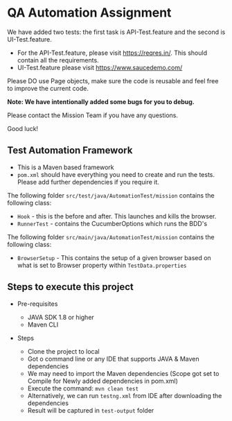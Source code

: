 # QA Automation Assignment

We have added two tests: the first task is API-Test.feature and the second is UI-Test.feature.
- For the API-Test.feature, please visit https://reqres.in/. This should contain all the requirements.
- UI-Test.feature please visit https://www.saucedemo.com/


Please DO use Page objects, make sure the code is reusable and feel free to improve the current code.

**Note: We have intentionally added some bugs for you to debug.** 

Please contact the Mission Team if you have any questions.


Good luck!

## Test Automation Framework

- This is a Maven based framework
- `pom.xml` should have everything you need to create and run the tests. Please add further dependencies if you require it.

The following folder `src/test/java/AutomationTest/mission` contains the following class:

- `Hook` - this is the before and after. This launches and kills the browser.
- `RunnerTest` - contains the CucumberOptions which runs the BDD's

The following folder `src/main/java/AutomationTest/mission` contains the following class:

- `BrowserSetup` - This contains the setup of a given browser based on what is set to Browser property within `TestData.properties` 

 
## Steps to execute this project

- Pre-requisites
    - JAVA SDK 1.8 or higher
    - Maven CLI
    
- Steps
    - Clone the project to local
    - Got o command line or any IDE that supports JAVA & Maven dependencies
    - We may need to import the Maven dependencies (Scope got set to Compile for Newly added dependencies in pom.xml)
    - Execute the command: `mvn clean test`
    - Alternatively, we can run `testng.xml` from IDE after downloading the dependencies
    - Result will be captured in `test-output` folder


